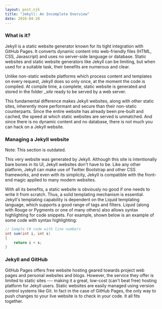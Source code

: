 ```yaml
---
layout: post.njk
title: "Jekyll: An Incomplete Overview"
date: 2016-04-28
---
```


### What is it?

Jekyll is a static website generator known for its tight integration with GitHub Pages.
It converts dynamic content into web-friendly files (HTML, CSS, Javascript) and uses no server-side language or database.
Static websites and static website generators like Jekyll can be limiting, but when used for a suitable task, their benefits are numerous and clear.

Unlike non-static website platforms which process content and templates on every request, Jekyll does so only once, at the moment the code is compiled.
At compile time, a complete, static website is generated and stored in the folder *_site* ready to be served by a web server.

This fundamental difference makes Jekyll websites, along with other static sites, inherently more performant and secure than their non-static counterparts.
Since the entire website has already been pre-built and cached, the speed at which static websites are served is unmatched.
And since there is no dynamic content and no database, there is not much you can hack on a Jekyll website.

### Managing a Jekyll website

<p class="warning-text">
    Note: This section is outdated.
</p>

This very website was generated by Jekyll.
Although this site is intentionally bare bones in its UI, Jekyll websites don't have to be.
Like any other platform, Jekyll can make use of Twitter Bootstrap and other CSS frameworks, and even with its simplicity, Jekyll is compatible with the front-end magic applied to many modern websites.

With all its benefits, a static website is obviously no good if one needs to write it from scratch.
Thus, a solid templating mechanism is essential.
Jekyll's templating capability is dependent on the Liquid templating language, which supports a good range of tags and filters.
Liquid (along with Rouge or Pygments or one of many others) also allows syntax highlighting for code snippets.
For example, shown below is an example of some code with syntax highlighting:

```csharp
// Sample C# code with line numbers
int sum(int i, int s)
{
    return i + s;
}
```

### Jekyll and GitHub

GitHub Pages offers free website hosting geared towards project web pages and personal websites and blogs.
However, the service they offer is limited to static sites --- making it a great, low-cost (can't beat free) hosting platform for Jekyll users.
Static websites are easily managed using version control systems like Git.
In fact in the case of GitHub Pages, the only way to push changes to your live website is to check in your code.
It all fits together.
